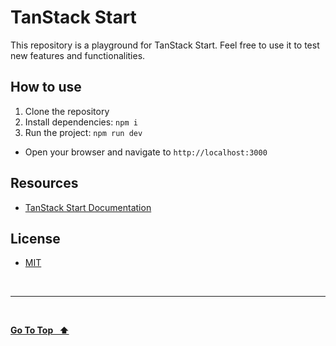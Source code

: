 # TanStack Start

This repository is a playground for TanStack Start. Feel free to use it to test new features and functionalities.

## How to use

1. Clone the repository
2. Install dependencies: `npm i`
3. Run the project: `npm run dev`

- Open your browser and navigate to `http://localhost:3000`

## Resources

- [TanStack Start Documentation](https://tanstack.com/start/latest)

## License

- [MIT](LICENSE.md)

&nbsp;

---

&nbsp;

[**Go To Top &nbsp; ⬆️**](#tanstack-start)
